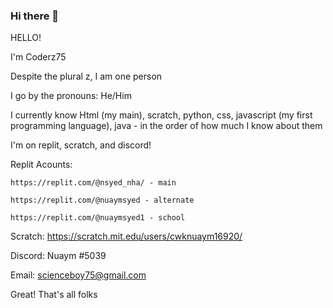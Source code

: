 ### Hi there 👋

HELLO!

I'm Coderz75

Despite the plural z, I am one person

I go by the pronouns: He/Him

I currently know Html (my main), scratch, python, css, javascript (my first programming language), java - in the order of how much I know about them

I'm on replit, scratch, and discord!

Replit Acounts:

    https://replit.com/@nsyed_nha/ - main
  
    https://replit.com/@nuaymsyed - alternate
  
    https://replit.com/@nuaymsyed1 - school
  
Scratch: https://scratch.mit.edu/users/cwknuaym16920/

Discord: Nuaym #5039

Email: scienceboy75@gmail.com

Great! That's all folks
